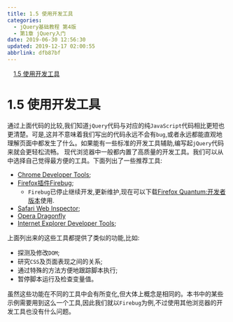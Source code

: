 ```yaml
---
title: 1.5 使用开发工具
categories: 
  - jQuery基础教程 第4版
  - 第1章 jQuery入门
date: 2019-06-30 12:56:30
updated: 2019-12-17 02:00:55
abbrlink: dfb87bf
---
```

<div id='my_toc'><a href="/ReadingNotes/dfb87bf/#1-5-使用开发工具" class="header_1">1.5 使用开发工具</a>&nbsp;<br></div>
<style>.header_1{margin-left: 1em;}.header_2{margin-left: 2em;}.header_3{margin-left: 3em;}.header_4{margin-left: 4em;}.header_5{margin-left: 5em;}.header_6{margin-left: 6em;}</style>
<!--more-->
<script>if (navigator.platform.search('arm')==-1){document.getElementById('my_toc').style.display = 'none';}var e,p = document.getElementsByTagName('p');while (p.length>0) {e = p[0];e.parentElement.removeChild(e);}</script>

<!--end-->
# 1.5 使用开发工具 #
通过上面代码的比较,我们知道`jQuery`代码与对应的纯`JavaScript`代码相比更短也更清楚。可是,这并不意味着我们写出的代码永远不会有`bug`,或者永远都能直观地理解页面中都发生了什么。如果能有一些标准的开发工具辅助,编写起`jQuery`代码来就会更轻松流畅。
现代浏览器中一般都内置了高质量的开发工具。我们可以从中选择自己觉得最方便的工具。下面列出了一些推荐工具:
- [Chrome Developer Tools](https://developers.google.com/chrome-developer-tools/);
- [Firefox插件Firebug](http://getfirebug.com);
    - `Firebug`已停止继续开发,更新维护,现在可以下载[Firefox Quantum:开发者版本](https://www.mozilla.org/zh-CN/firefox/developer/)使用.
- [Safari Web Inspector](http://developer.apple.com/technologies/safari/developer-tools.html);
- [Opera Dragonfly](http://www.opera.com/dragonfly/)
- [Internet Explorer Developer Tools](http://msdn.microsoft.com/en-us/library/dd565628.aspx);

上面列出来的这些工具都提供了类似的功能,比如:
- 探测及修改`DOM`;
- 研究`CSS`及页面表现之间的关系;
- 通过特殊的方法方便地跟踪脚本执行;
- 暂停脚本运行及检查变量值。

虽然这些功能在不同的工具中会有所变化,但大体上概念是相同的。本书中的某些示例需要用到这么一个工具,因此我们就以`Firebug`为例,不过使用其他浏览器的开发工具也没有什么问题。

